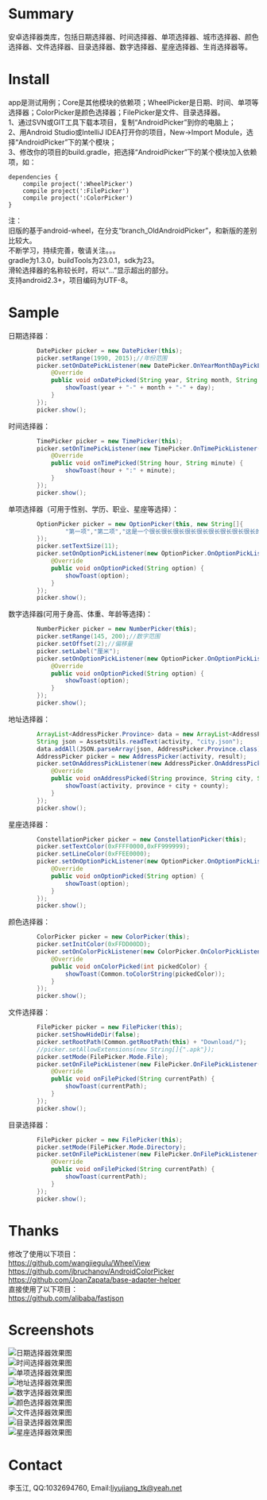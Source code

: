 # Summary
安卓选择器类库，包括日期选择器、时间选择器、单项选择器、城市选择器、颜色选择器、文件选择器、目录选择器、数字选择器、星座选择器、生肖选择器等。

# Install
app是测试用例；Core是其他模块的依赖项；WheelPicker是日期、时间、单项等选择器；ColorPicker是颜色选择器；FilePicker是文件、目录选择器。     
1、通过SVN或GIT工具下载本项目，复制“AndroidPicker”到你的电脑上；<br />
2、用Android Studio或IntelliJ IDEA打开你的项目，New->Import Module，选择“AndroidPicker”下的某个模块；<br />
3、修改你的项目的build.gradle，把选择“AndroidPicker”下的某个模块加入依赖项，如：
```
dependencies {
    compile project(':WheelPicker')
    compile project(':FilePicker')
    compile project(':ColorPicker')
}
```   
注：   
旧版的基于android-wheel，在分支“branch_OldAndroidPicker”，和新版的差别比较大。   
不断学习，持续完善，敬请关注。。。   
gradle为1.3.0，buildTools为23.0.1，sdk为23。   
滑轮选择器的名称较长时，将以“...”显示超出的部分。      
支持android2.3+，项目编码为UTF-8。   

# Sample
日期选择器：   
```java   
        DatePicker picker = new DatePicker(this);
        picker.setRange(1990, 2015);//年份范围
        picker.setOnDatePickListener(new DatePicker.OnYearMonthDayPickListener() {
            @Override
            public void onDatePicked(String year, String month, String day) {
                showToast(year + "-" + month + "-" + day);
            }
        });
        picker.show();
```

时间选择器：   
```java   
        TimePicker picker = new TimePicker(this);
        picker.setOnTimePickListener(new TimePicker.OnTimePickListener() {
            @Override
            public void onTimePicked(String hour, String minute) {
                showToast(hour + ":" + minute);
            }
        });
        picker.show();
```

单项选择器（可用于性别、学历、职业、星座等选择）：   
```java   
        OptionPicker picker = new OptionPicker(this, new String[]{
                "第一项","第二项","这是一个很长很长很长很长很长很长很长很长很长的项"
        });
        picker.setTextSize(11);
        picker.setOnOptionPickListener(new OptionPicker.OnOptionPickListener() {
            @Override
            public void onOptionPicked(String option) {
                showToast(option);
            }
        });
        picker.show();
```

数字选择器(可用于身高、体重、年龄等选择)：
```java   
        NumberPicker picker = new NumberPicker(this);
        picker.setRange(145, 200);//数字范围
        picker.setOffset(2);//偏移量
        picker.setLabel("厘米");
        picker.setOnOptionPickListener(new OptionPicker.OnOptionPickListener() {
            @Override
            public void onOptionPicked(String option) {
                showToast(option);
            }
        });
        picker.show();
```

地址选择器：
```java   
        ArrayList<AddressPicker.Province> data = new ArrayList<AddressPicker.Province>();
        String json = AssetsUtils.readText(activity, "city.json");
        data.addAll(JSON.parseArray(json, AddressPicker.Province.class));
        AddressPicker picker = new AddressPicker(activity, result);
        picker.setOnAddressPickListener(new AddressPicker.OnAddressPickListener() {
            @Override
            public void onAddressPicked(String province, String city, String county) {
                showToast(activity, province + city + county);
            }
        });
        picker.show();
```

星座选择器：
```java   
        ConstellationPicker picker = new ConstellationPicker(this);
        picker.setTextColor(0xFFFF0000,0xFF999999);
        picker.setLineColor(0xFFEE0000);
        picker.setOnOptionPickListener(new OptionPicker.OnOptionPickListener() {
            @Override
            public void onOptionPicked(String option) {
                showToast(option);
            }
        });
        picker.show();
```

颜色选择器：
```java   
        ColorPicker picker = new ColorPicker(this);
        picker.setInitColor(0xFFDD00DD);
        picker.setOnColorPickListener(new ColorPicker.OnColorPickListener() {
            @Override
            public void onColorPicked(int pickedColor) {
                showToast(Common.toColorString(pickedColor));
            }
        });
        picker.show();
```

文件选择器：
```java   
        FilePicker picker = new FilePicker(this);
        picker.setShowHideDir(false);
        picker.setRootPath(Common.getRootPath(this) + "Download/");
        //picker.setAllowExtensions(new String[]{".apk"});
        picker.setMode(FilePicker.Mode.File);
        picker.setOnFilePickListener(new FilePicker.OnFilePickListener() {
            @Override
            public void onFilePicked(String currentPath) {
                showToast(currentPath);
            }
        });
        picker.show();
```

目录选择器：
```java   
        FilePicker picker = new FilePicker(this);
        picker.setMode(FilePicker.Mode.Directory);
        picker.setOnFilePickListener(new FilePicker.OnFilePickListener() {
            @Override
            public void onFilePicked(String currentPath) {
                showToast(currentPath);
            }
        });
        picker.show();
```

# Thanks
修改了使用以下项目：<br />
https://github.com/wangjiegulu/WheelView<br />
https://github.com/jbruchanov/AndroidColorPicker<br />
https://github.com/JoanZapata/base-adapter-helper<br />
直接使用了以下项目：<br />
https://github.com/alibaba/fastjson<br />

# Screenshots
![日期选择器效果图](/screenshots/date.gif)    
![时间选择器效果图](/screenshots/time.gif)    
![单项选择器效果图](/screenshots/option.gif)     
![地址选择器效果图](/screenshots/address.gif)    
![数字选择器效果图](/screenshots/number.gif)    
![颜色选择器效果图](/screenshots/color.gif)    
![文件选择器效果图](/screenshots/file.gif)    
![目录选择器效果图](/screenshots/dir.gif)    
![星座选择器效果图](/screenshots/constellation.gif)    

# Contact
李玉江, QQ:1032694760, Email:liyujiang_tk@yeah.net
